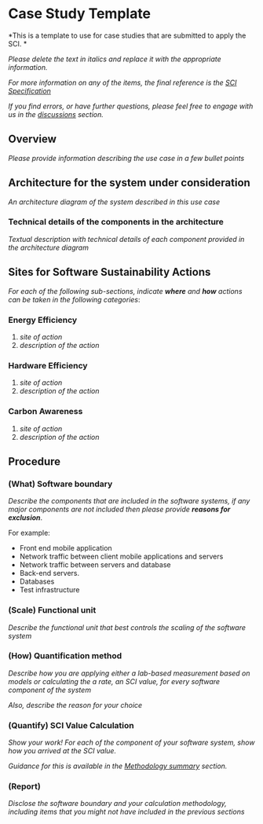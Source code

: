 # Case Study Template

*This is a template to use for case studies that are submitted to apply the SCI. *

*Please delete the text in italics and replace it with the appropriate information.*

*For more information on any of the items, the final reference is the [SCI Specification](https://github.com/Green-Software-Foundation/software_carbon_intensity/blob/main/Software_Carbon_Intensity/Software_Carbon_Intensity_Specification.md)*

*If you find errors, or have further questions, please feel free to engage with us in the [discussions](https://github.com/Green-Software-Foundation/software_carbon_intensity/discussions) section.*

## Overview

_Please provide information describing the use case in a few bullet points_

## Architecture for the system under consideration

_An architecture diagram of the system described in this use case_

### Technical details of the components in the architecture

_Textual description with technical details of each component provided in the architecture diagram_

## Sites for Software Sustainability Actions

_For each of the following sub-sections, indicate **where** and **how** actions can be taken in the following categories_:

### Energy Efficiency 

1. _site of action_
2. _description of the action_

### Hardware Efficiency

1. _site of action_
2. _description of the action_

### Carbon Awareness

1. _site of action_
2. _description of the action_

## Procedure

### (What) Software boundary

_Describe the components that are included in the software systems, if any major components are not included then please provide **reasons for exclusion**_.

For example:
- Front end mobile application
- Network traffic between client mobile applications and servers
- Network traffic between servers and database
- Back-end servers.
- Databases
- Test infrastructure

### (Scale) Functional unit 

_Describe the functional unit that best controls the scaling of the software system_

### (How) Quantification method

_Describe how you are applying either a lab-based measurement based on models or calculating the a rate, an SCI value, for every software component of the system_

_Also, describe the reason for your choice_

### (Quantify) SCI Value Calculation

_Show your work! For each of the component of your software system, show how you arrived at the SCI value._

_Guidance for this is available in the [Methodology summary](https://github.com/Green-Software-Foundation/software_carbon_intensity/blob/main/Software_Carbon_Intensity/Software_Carbon_Intensity_Specification.md#methodology-summary) section._

### (Report) 

_Disclose the software boundary and your calculation methodology, including items that you might not have included in the previous sections_